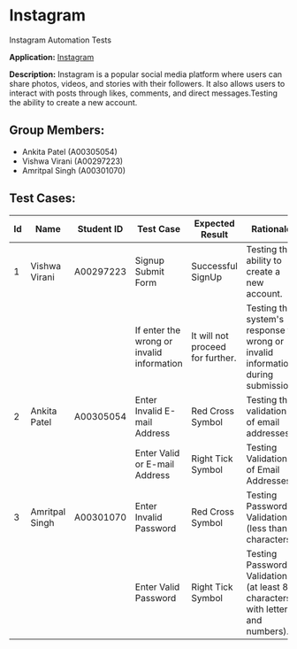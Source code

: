 # Instagram
Instagram Automation Tests

**Application:**
[Instagram](https://www.instagram.com/)

**Description:**
Instagram is a popular social media platform where users can share photos, videos, and stories with their followers. It also allows users to interact with posts through likes, comments, and direct messages.Testing the ability to create a new account.

## Group Members:

- Ankita Patel (A00305054)
- Vishwa Virani (A00297223)
- Amritpal Singh (A00301070)
  
## Test Cases:

Id | Name | Student ID | Test Case | Expected Result | Rationale | Technique
--- | --- | --- | --- | --- | --- | ---
1|Vishwa Virani|A00297223|Signup Submit Form|Successful SignUp|Testing the ability to create a new account.|Positive
 | | | |If enter the wrong or invalid information|It will not proceed for further.|Testing the system's response to wrong or invalid information during submission.|Negative
2|Ankita Patel|A00305054|Enter Invalid E-mail Address|Red Cross Symbol|Testing the validation of email addresses.|Error-guessing 
 | | | |Enter Valid or E-mail Address|Right Tick Symbol|Testing Validation of Email Addresses.|Positive
3|Amritpal Singh|A00301070|Enter Invalid Password|Red Cross Symbol|Testing Password Validation (less than 8 characters).|Error-guessing
 | | | |Enter Valid Password|Right Tick Symbol|Testing Password Validation (at least 8 characters with letters and numbers).|Positive 

	


